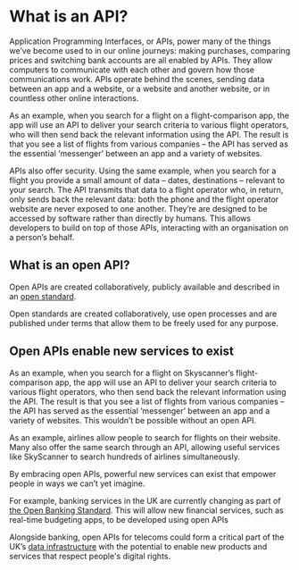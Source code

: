 # What is an API?

Application Programming Interfaces, or APIs, power many of the things we&rsquo;ve become used to in our online journeys: making purchases, comparing prices and switching bank accounts are all enabled by APIs.
They allow computers to communicate with each other and govern how those communications work. APIs operate behind the scenes, sending data between an app and a website, or a website and another website, or in countless other online interactions.

As an example, when you search for a flight on a flight-comparison app, the app will use an API to deliver your search criteria to various flight operators, who will then send back the relevant information using the API. The result is that you see a list of flights from various companies – the API has served as the essential &lsquo;messenger&rsquo; between an app and a variety of websites. 

APIs also offer security. Using the same example, when you search for a flight you provide a small amount of data – dates, destinations – relevant to your search. The API transmits that data to a flight operator who, in return, only sends back the relevant data: both the phone and the flight operator website are never exposed to one another.
They&rsquo;re are designed to be accessed by software rather than directly by humans. This allows developers to build on top of those APIs, interacting with an organisation on a person&rsquo;s behalf.


## What is an open API?

Open APIs are created collaboratively, publicly available and described in an [open standard](https://theodi.org/blog/documenting-the-development-of-open-standards-for-data).

Open standards are created collaboratively, use open processes and are published under terms that allow them to be freely used for any purpose.

## Open APIs enable new services to exist

As an example, when you search for a flight on Skyscanner&rsquo;s flight-comparison app, the app will use an API to deliver your search criteria to various flight operators, who then send back the relevant information using the API. The result is that you see a list of flights from various companies – the API has served as the essential &lsquo;messenger&rsquo; between an app and a variety of websites. This wouldn&rsquo;t be possible without an open API.

As an example, airlines allow people to search for flights on their website. Many also offer the same search through an API, allowing useful services like SkyScanner to search hundreds of airlines simultaneously.

By embracing open APIs, powerful new services can exist that empower people in ways we can&rsquo;t yet imagine.

For example, banking services in the UK are currently changing as part of [the Open Banking Standard](https://www.openbanking.org.uk). This will allow new financial services, such as real-time budgeting apps, to be developed using open APIs

Alongside banking, open APIs for telecoms could form a critical part of the UK&rsquo;s [data infrastructure](https://theodi.org/what-is-data-infrastructure) with the potential to enable new products and services that respect people's digital rights.
